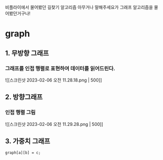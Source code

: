 비플라이에서 물어봤던 길찾기 알고리즘 아무거나 말해주세요가 그래프 알고리즘을 물어봤던거구나! 

# graph 
## 1. 무방향 그래프 


### 그래프를 인접 행렬로 표현하여 데이터를 읽어드린다. 
![[스크린샷 2023-02-06 오전 11.28.18.png | 500]]

## 2. 방향그래프 
### 인접 행렬 그림
![[스크린샷 2023-02-06 오전 11.29.28.png | 500]]

## 3. 가중치 그래프
```
graph[a][b] = c;
```

